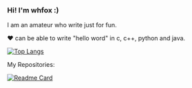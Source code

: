 ### Hi! I'm whfox :) 
<!--
[![Rainbow cat's github stats](https://github-readme-stats.vercel.app/api?username=whfox&show_icons=true&theme=vue&card_width=350)](https://github.com/anuraghazra/github-readme-stats)
-->

I am an amateur who write just for fun.

❤️ can be able to write "hello word" in c, c++, python and java.

[![Top Langs](https://github-readme-stats.vercel.app/api/top-langs/?username=whfox&theme=vue&layout=compact&hide_rank=true)](https://github.com/anuraghazra/github-readme-stats)

My Repositories:

[![Readme Card](https://github-readme-stats.vercel.app/api/pin/?username=whfox&repo=whfox.github.io&theme=vue)](https://whfox.github.io)
